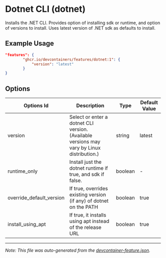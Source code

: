 
# Dotnet CLI (dotnet)

Installs the .NET CLI. Provides option of installing sdk or runtime, and option of versions to install. Uses latest version of .NET sdk as defaults to install.

## Example Usage

```json
"features": {
        "ghcr.io/devcontainers/features/dotnet:1": {
            "version": "latest"
        }
}
```

## Options

| Options Id | Description | Type | Default Value |
|-----|-----|-----|-----|
| version | Select or enter a dotnet CLI version. (Available versions may vary by Linux distribution.) | string | latest |
| runtime_only | Install just the dotnet runtime if true, and sdk if false. | boolean | - |
| override_default_version | If true, overrides existing version (if any) of dotnet on the PATH | boolean | true |
| install_using_apt | If true, it installs using apt instead of the release URL | boolean | true |

---

_Note: This file was auto-generated from the [devcontainer-feature.json](./devcontainer-feature.json)._
